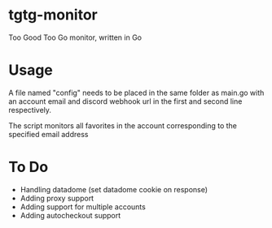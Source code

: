 # tgtg-monitor
Too Good Too Go monitor, written in Go


# Usage
A file named "config" needs to be placed in the same folder as main.go with an account email and discord webhook url in the first and second line respectively.

The script monitors all favorites in the account corresponding to the specified email address

# To Do
- Handling datadome (set datadome cookie on response)
- Adding proxy support
- Adding support for multiple accounts
- Adding autocheckout support
